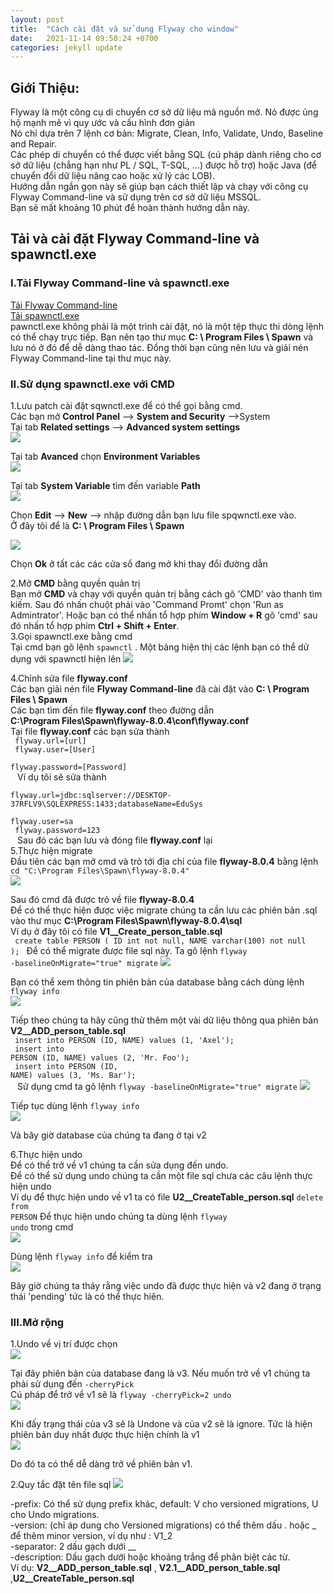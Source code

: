 ```yaml
---
layout: post
title:  "Cách cài đặt và sử dụng Flyway cho window"
date:   2021-11-14 09:50:24 +0700
categories: jekyll update
---
```

## Giới Thiệu:
Flyway là một công cụ di chuyển cơ sở dữ liệu mã nguồn mở. Nó được ủng hộ mạnh mẽ vì quy ước và cấu hình đơn giản  
Nó chỉ dựa trên 7 lệnh cơ bản: Migrate, Clean, Info, Validate, Undo, Baseline and Repair.  
Các phép di chuyển có thể được viết bằng SQL (cú pháp dành riêng cho cơ sở dữ liệu (chẳng hạn như PL / SQL, T-SQL, ...) được hỗ trợ) hoặc Java (để chuyển đổi dữ liệu nâng cao hoặc xử lý các LOB).  
Hướng dẫn ngắn gọn này sẽ giúp bạn cách thiết lập và chạy với công cụ Flyway Command-line và sử dụng trên cơ sở dữ liệu MSSQL.  
Bạn sẽ mất khoảng 10 phút để hoàn thành hướng dẫn này.   

## Tải và cài đặt Flyway Command-line và spawnctl.exe 
### I.Tải Flyway Command-line và spawnctl.exe
[Tải Flyway Command-line](https://flywaydb.org/download)  
[Tải spawnctl.exe](https://drive.google.com/file/d/1edfyclnAnEghc52cEOuM8tLvnSYZqgKQ/view?usp=sharing)  
pawnctl.exe không phải là một trình cài đặt, nó là một tệp thực thi dòng lệnh có thể chạy trực tiếp. Bạn nên tạo thư mục **C: \ Program Files \ Spawn** và lưu nó ở đó để dễ dàng thao tác.
Đồng thời bạn cũng nên lưu và giải nén Flyway Command-line tại thư mục này.
### II.Sử dụng spawnctl.exe với CMD
1.Lưu patch cài đặt sqwnctl.exe để có thể gọi bằng cmd.  
Các bạn mở **Control Panel** --> **System and Security** -->System  
Tại tab **Related settings** --> **Advanced system settings**  
![](https://user-images.githubusercontent.com/94233704/141674523-bff7417d-3ab2-42f5-b7fc-927519abb09b.png)  
  
Tại tab **Avanced** chọn **Environment Variables**  
![](https://user-images.githubusercontent.com/94233704/141674685-579a165c-f8fd-4345-bd64-81d76fb59941.PNG)  
  
Tại tab **System Variable** tìm đến variable **Path**  
![](https://user-images.githubusercontent.com/94233704/141674687-0d72e0bf-7841-4f97-bcec-e62588734fa3.PNG)  
  
Chọn **Edit** --> **New** --> nhập đường dẫn bạn lưu file spqwnctl.exe vào.  
Ở đây tôi để là **C: \ Program Files \ Spawn**  
  
![](https://user-images.githubusercontent.com/94233704/141674688-260576e0-1ab3-4021-b39c-cdfe406451af.PNG)  
  
Chọn **Ok** ở tất các các cửa sổ đang mở khi thay đổi đường dẫn  

2.Mở **CMD** bằng quyền quản trị  
Bạn mở **CMD** và chạy với quyền quản trị bằng cách gõ 'CMD' vào thanh tìm kiếm. Sau đó nhấn chuột phải vào 'Command Promt' chọn 'Run as Admintrator'.
Hoặc bạn có thể nhấn tổ hợp phím **Window + R** gõ 'cmd' sau đó nhấn tổ hợp phím **Ctrl + Shift + Enter**.  
3.Gọi spawnctl.exe bằng cmd  
Tại cmd bạn gõ lệnh <code>spawnctl</code> . Một bảng hiện thị các lệnh bạn có thể dử dụng với spawnctl hiện lên
![](https://user-images.githubusercontent.com/94233704/141676084-f8ed56b4-3fc3-4a81-b133-80b10213b34c.PNG)  
  
4.Chỉnh sửa file **flyway.conf**  
Các bạn giải nén file **Flyway Command-line** đã cài đặt vào **C: \ Program Files \ Spawn**  
Các bạn tìm đến file **flyway.conf** theo đường dẫn  
**C:\Program Files\Spawn\flyway-8.0.4\conf\flyway.conf**  
Tại file **flyway.conf** các bạn sửa thành  
<code>
    flyway.url=[url]<br>
    flyway.user=[User]<br>
    flyway.password=[Password]<br>
</code>
Ví dụ tôi sẽ sửa thành  
<code>
    flyway.url=jdbc:sqlserver://DESKTOP-37RFLV9\\SQLEXPRESS:1433;databaseName=EduSys<br>
    flyway.user=sa<br>
    flyway.password=123<br>
</code>
Sau đó các bạn lưu và đóng file **flyway.conf** lại  
5.Thực hiện migrate  
Đầu tiên các bạn mở cmd và trỏ tới địa chỉ của file **flyway-8.0.4** bằng lệnh  
<code>cd "C:\Program Files\Spawn\flyway-8.0.4"</code>  
![](https://user-images.githubusercontent.com/94233704/141676808-410efaf5-eb1c-475e-882f-657f4282d256.PNG)  
  
Sau đó cmd đã được trỏ về file **flyway-8.0.4**  
Để có thể thực hiện được việc migrate chúng ta cần lưu các phiên bản .sql vào thư mục **C:\Program Files\Spawn\flyway-8.0.4\sql**  
Ví dụ ở đây tôi có file **V1__Create_person_table.sql**  
<code>
    create table PERSON (
    ID int not null,
    NAME varchar(100) not null
);
</code>
Để có thể migrate được file sql này. Ta gõ lệnh <code>flyway -baselineOnMigrate="true" migrate</code>
![](https://user-images.githubusercontent.com/94233704/141677904-4e88e27f-946f-4637-aa27-5da0424ebd29.PNG)  
  
Bạn có thể xem thông tin phiên bản của database bằng cách dùng lệnh <code>flyway info</code>  
![](https://user-images.githubusercontent.com/94233704/141677906-22148a07-d540-414c-9aee-1c94e55bee3a.PNG)  
  
Tiếp theo chúng ta hãy cũng thử thêm một vài dữ liệu thông qua phiên bản **V2__ADD_person_table.sql**  
<code>
insert into PERSON (ID, NAME) values (1, 'Axel');<br>
insert into PERSON (ID, NAME) values (2, 'Mr. Foo');<br>
insert into PERSON (ID, NAME) values (3, 'Ms. Bar');<br>
</code>
Sử dụng cmd ta gõ lệnh <code>flyway -baselineOnMigrate="true" migrate</code>
![](https://user-images.githubusercontent.com/94233704/141677907-5e7a0f7b-8d23-41fd-b0d3-e8a3112da1e5.PNG)  
  
Tiếp tục dùng lệnh <code>flyway info</code>  
![](https://user-images.githubusercontent.com/94233704/141677909-83e61c41-3e44-4f73-80c4-c69f2b9e43d0.PNG)  
  
Và bây giờ database của chúng ta đang ở tại v2

6.Thực hiện undo  
Để có thể trở về v1 chúng ta cần sửa dụng đến undo.  
Để có thể sử dụng undo chúng ta cần một file sql chưa các câu lệnh thực hiện undo  
Ví dụ để thực hiện undo về v1 ta có file **U2__CreateTable_person.sql**
<code>delete from PERSON</code>
Để thực hiện undo chúng ta dùng lệnh <code>flyway undo</code> trong cmd  
![](https://user-images.githubusercontent.com/94233704/141678218-467312bd-104a-40de-8624-edada7fa7123.PNG)  
  
Dùng lệnh <code>flyway info</code> để kiểm tra  
![](https://user-images.githubusercontent.com/94233704/141678220-f8ebd763-b854-40ba-ac8b-f445163206db.PNG)  
  
Bây giờ chúng ta tháy rằng việc undo đã được thực hiện và v2 đang ở trạng thái 'pending' tức là có thể thực hiên.  

### III.Mở rộng
1.Undo về vị trí được chọn  
![](https://user-images.githubusercontent.com/94233704/141678683-fa6da192-027f-43ca-9cd8-fc4b12257f1b.PNG)  
  
Tại đây phiên bản của database đang là v3. Nếu muốn trở về v1 chúng ta phải sử dụng đến <code>-cherryPick</code>  
Cú pháp để trở về v1 sẽ là <code>flyway -cherryPick=2 undo</code>  
![](https://user-images.githubusercontent.com/94233704/141678677-d0f0d46a-11b1-4911-abe0-0e88c6604f8d.PNG)  
  
Khi đấy trạng thái của v3 sẽ là Undone và của v2 sẽ là ignore. Tức là hiện phiên bản duy nhất được thực hiện chính là v1  
![](https://user-images.githubusercontent.com/94233704/141678678-036ae2af-aef3-444d-ab88-37251e4e5c33.PNG)  
  
Do đó ta có thể dễ dàng trở về phiên bản v1.  

2.Quy tắc đặt tên file sql
![](https://user-images.githubusercontent.com/94233704/141678783-5ec46ede-5244-4d32-9fda-a23073735ddc.png)  
  
-prefix: Có thể sử dụng prefix khác, default: V cho versioned migrations, U cho Undo migrations.  
-version: (chỉ áp dung cho Versioned migrations) có thể thêm dấu . hoặc _ để thêm minor version, ví dụ như : V1_2  
-separator: 2 dấu gạch dưới __  
-description: Dấu gạch dưới hoặc khoảng trắng để phân biệt các từ.  
Ví dụ: **V2__ADD_person_table.sql** , **V2.1__ADD_person_table.sql** ,**U2__CreateTable_person.sql**  
